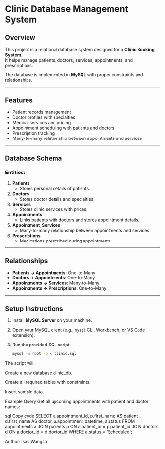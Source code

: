 # Clinic Database Management System

## Overview
This project is a relational database system designed for a **Clinic Booking System**.  
It helps manage patients, doctors, services, appointments, and prescriptions.  

The database is implemented in **MySQL** with proper constraints and relationships.

---

## Features
- Patient records management  
- Doctor profiles with specialties  
- Medical services and pricing  
- Appointment scheduling with patients and doctors  
- Prescription tracking  
- Many-to-many relationship between appointments and services  

---

## Database Schema
### Entities:
1. **Patients**
   - Stores personal details of patients.  
2. **Doctors**
   - Stores doctor details and specialties.  
3. **Services**
   - Stores clinic services with prices.  
4. **Appointments**
   - Links patients with doctors and stores appointment details.  
5. **Appointment_Services**
   - Many-to-many relationship between appointments and services.  
6. **Prescriptions**
   - Medications prescribed during appointments.  

---

## Relationships
- **Patients → Appointments**: One-to-Many  
- **Doctors → Appointments**: One-to-Many  
- **Appointments → Services**: Many-to-Many  
- **Appointments → Prescriptions**: One-to-Many  

---

## Setup Instructions
1. Install **MySQL Server** on your machine.  
2. Open your MySQL client (e.g., `mysql` CLI, Workbench, or VS Code extension).  
3. Run the provided SQL script:

   ```bash
   mysql -u root -p < clinic.sql
The script will:

Create a new database clinic_db.

Create all required tables with constraints.

Insert sample data.

Example Query
Get all upcoming appointments with patient and doctor names:

sql
Copy code
SELECT 
    a.appointment_id,
    p.first_name AS patient,
    d.first_name AS doctor,
    a.appointment_datetime,
    a.status
FROM appointments a
JOIN patients p ON a.patient_id = p.patient_id
JOIN doctors d ON a.doctor_id = d.doctor_id
WHERE a.status = 'Scheduled';

Author: Isac Wangila
